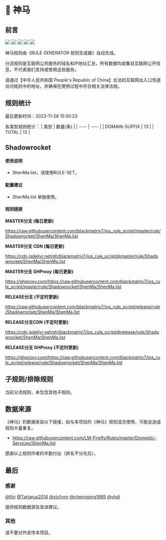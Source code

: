 # 🧸 神马

## 前言

![](https://shields.io/badge/-移除重复规则-ff69b4) ![](https://shields.io/badge/-DOMAIN与DOMAIN--SUFFIX合并-green) ![](https://shields.io/badge/-DOMAIN--SUFFIX间合并-critical) ![](https://shields.io/badge/-DOMAIN--SUFFIX与DOMAIN--KEYWORD合并-blue) ![](https://shields.io/badge/-IP--CIDR(6)合并-blueviolet) 

神马规则由《RULE GENERATOR 规则生成器》自动生成。

分流规则是互联网公共服务的域名和IP地址汇总，所有数据均收集自互联网公开信息，不代表我们支持或使用这些服务。

请通过【中华人民共和国 People's Republic of China】合法的互联网出入口信道访问规则中的地址，并确保在使用过程中符合相关法律法规。

## 规则统计

最后更新时间：2023-11-28 15:50:23

各类型规则统计：
| 类型 | 数量(条)  | 
| ---- | ----  |
| DOMAIN-SUFFIX | 13  | 
| TOTAL | 13  | 


## Shadowrocket 

#### 使用说明
- ShenMa.list，请使用RULE-SET。

#### 配置建议
- ShenMa.list 单独使用。

#### 规则链接
**MASTER分支 (每日更新)**

https://raw.githubusercontent.com/blackmatrix7/ios_rule_script/master/rule/Shadowrocket/ShenMa/ShenMa.list

**MASTER分支 CDN (每日更新)**

https://cdn.jsdelivr.net/gh/blackmatrix7/ios_rule_script@master/rule/Shadowrocket/ShenMa/ShenMa.list

**MASTER分支 GHProxy (每日更新)**

https://ghproxy.com/https://raw.githubusercontent.com/blackmatrix7/ios_rule_script/master/rule/Shadowrocket/ShenMa/ShenMa.list

**RELEASE分支 (不定时更新)**

https://raw.githubusercontent.com/blackmatrix7/ios_rule_script/release/rule/Shadowrocket/ShenMa/ShenMa.list

**RELEASE分支CDN (不定时更新)**

https://cdn.jsdelivr.net/gh/blackmatrix7/ios_rule_script@release/rule/Shadowrocket/ShenMa/ShenMa.list

**RELEASE分支 GHProxy (不定时更新)**

https://ghproxy.com/https://raw.githubusercontent.com/blackmatrix7/ios_rule_script/release/rule/Shadowrocket/ShenMa/ShenMa.list

## 子规则/排除规则


当前分流规则，未包含其他子规则。

## 数据来源

《神马》的数据来自以下链接，如与本项目的《神马》规则混合使用，可能会造成规则大量重复。

- https://raw.githubusercontent.com/LM-Firefly/Rules/master/Domestic-Services/ShenMa.list


感谢以上规则作者的辛勤付出（排名不分先后）。

## 最后

### 感谢

[@fiiir](https://github.com/fiiir) [@Tartarus2014](https://github.com/Tartarus2014) [@zjcfynn](https://github.com/zjcfynn) [@chenyiping1995](https://github.com/chenyiping1995) [@vhdj](https://github.com/vhdj)

提供规则数据源及改进建议。

### 其他

请不要对外宣传本项目。